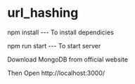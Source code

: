 # url_hashing

npm install --- To install dependicies

npm run start --- To start server

Download MongoDB from official website

Then Open http://localhost:3000/
